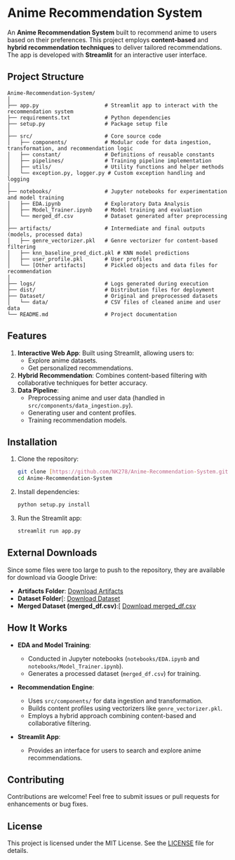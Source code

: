 

# Anime Recommendation System

An **Anime Recommendation System** built to recommend anime to users based on their preferences. This project employs **content-based** and **hybrid recommendation techniques** to deliver tailored recommendations. The app is developed with **Streamlit** for an interactive user interface.

## Project Structure

```
Anime-Recommendation-System/
│
├── app.py                     # Streamlit app to interact with the recommendation system
├── requirements.txt           # Python dependencies
├── setup.py                   # Package setup file
│
├── src/                       # Core source code
│   ├── components/            # Modular code for data ingestion, transformation, and recommendation logic
│   ├── constant/              # Definitions of reusable constants
│   ├── pipelines/             # Training pipeline implementation
│   ├── utils/                 # Utility functions and helper methods
│   └── exception.py, logger.py # Custom exception handling and logging
│
├── notebooks/                 # Jupyter notebooks for experimentation and model training
│   ├── EDA.ipynb              # Exploratory Data Analysis
│   ├── Model_Trainer.ipynb    # Model training and evaluation
│   └── merged_df.csv          # Dataset generated after preprocessing
│
├── artifacts/                 # Intermediate and final outputs (models, processed data)
│   ├── genre_vectorizer.pkl   # Genre vectorizer for content-based filtering
│   ├── knn_baseline_pred_dict.pkl # KNN model predictions
│   ├── user_profile.pkl       # User profiles
│   └── [Other artifacts]      # Pickled objects and data files for recommendation
│
├── logs/                      # Logs generated during execution
├── dist/                      # Distribution files for deployment
├── Dataset/                   # Original and preprocessed datasets
│   └── data/                  # CSV files of cleaned anime and user data
└── README.md                  # Project documentation
```

## Features

1. **Interactive Web App**: Built using Streamlit, allowing users to:
   - Explore anime datasets.
   - Get personalized recommendations.
2. **Hybrid Recommendation**: Combines content-based filtering with collaborative techniques for better accuracy.
3. **Data Pipeline**:
   - Preprocessing anime and user data (handled in `src/components/data_ingestion.py`).
   - Generating user and content profiles.
   - Training recommendation models.

## Installation

1. Clone the repository:
   ```bash
   git clone [https://github.com/NK278/Anime-Recommendation-System.git](https://github.com/NK278/Anime_Recommender_System/tree/)
   cd Anime-Recommendation-System
   ```
2. Install dependencies:
   ```bash
   python setup.py install
   ```
3. Run the Streamlit app:
   ```bash
   streamlit run app.py
   ```
## External Downloads

Since some files were too large to push to the repository, they are available for download via Google Drive:

- **Artifacts Folder**: [Download Artifacts]([https://drive.google.com/artifacts_link](https://drive.google.com/drive/folders/1-H8yW2qPYr7XKmpGTi19JoBhwOmlRcYS?usp=drive_link))
- **Dataset Folder**[: [Download Dataset]([https://drive.google.com/dataset_link](https://drive.google.com/drive/folders/1THfVGnuIOexG8xRRhxzupQqFP0Z1DRUv?usp=drive_link))
- **Merged Dataset (merged_df.csv)**:[ [Download merged_df.csv](https://drive.google.com/merged_df_csv_link](https://drive.google.com/file/d/10jWy81NVpq00yKN8UJoHWxt54kdS50L-/view?usp=drive_link))


## How It Works

- **EDA and Model Training**:
  - Conducted in Jupyter notebooks (`notebooks/EDA.ipynb` and `notebooks/Model_Trainer.ipynb`).
  - Generates a processed dataset (`merged_df.csv`) for training.
  
- **Recommendation Engine**:
  - Uses `src/components/` for data ingestion and transformation.
  - Builds content profiles using vectorizers like `genre_vectorizer.pkl`.
  - Employs a hybrid approach combining content-based and collaborative filtering.

- **Streamlit App**:
  - Provides an interface for users to search and explore anime recommendations.

## Contributing

Contributions are welcome! Feel free to submit issues or pull requests for enhancements or bug fixes.

## License

This project is licensed under the MIT License. See the [LICENSE](LICENSE) file for details.

